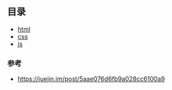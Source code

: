 ## 目录
- [html](./html)
- [css](./css)
- [js](./js)


### 参考
- https://juejin.im/post/5aae076d6fb9a028cc6100a9